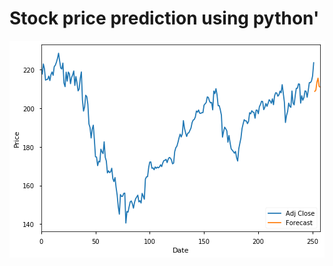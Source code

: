 # Stock price prediction using python'

<img src="https://github.com/sudathmurari/stock-prediction/blob/master/AAPL%20prediction.png" >
